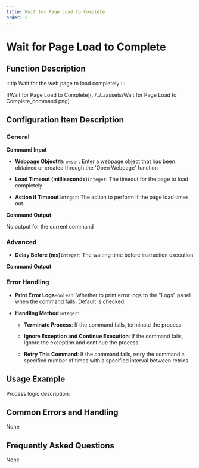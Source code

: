 ```yaml
---
title: Wait for Page Load to Complete
order: 2
---
```


# Wait for Page Load to Complete

## Function Description

:::tip 
Wait for the web page to load completely
:::

![Wait for Page Load to Complete](../../../assets/Wait for Page Load to Complete_command.png)

## Configuration Item Description

### General

**Command Input**

- **Webpage Object**`TBrowser`: Enter a webpage object that has been obtained or created through the 'Open Webpage' function

- **Load Timeout (milliseconds)**`Integer`: The timeout for the page to load completely

- **Action if Timeout**`Integer`: The action to perform if the page load times out


**Command Output**

No output for the current command

### Advanced

- **Delay Before (ms)**`Integer`: The waiting time before instruction execution


**Command Output**

### Error Handling

- **Print Error Logs**`Boolean`: Whether to print error logs to the "Logs" panel when the command fails. Default is checked. 

- **Handling Method**`Integer`:

    - **Terminate Process**: If the command fails, terminate the process.

    - **Ignore Exception and Continue Execution**: If the command fails, ignore the exception and continue the process.

    - **Retry This Command**: If the command fails, retry the command a specified number of times with a specified interval between retries.

## Usage Example

Process logic description:

## Common Errors and Handling

None

## Frequently Asked Questions

None

